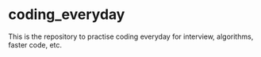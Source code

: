 # coding_everyday
This is the repository to practise coding everyday for interview, algorithms, faster code, etc.

